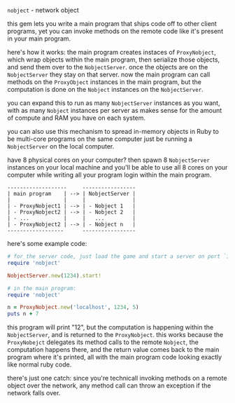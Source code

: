 `nobject` - network object

this gem lets you write a main program that ships code off to other client
programs, yet you can invoke methods on the remote code like it's present in
your main program.

here's how it works: the main program creates instaces of `ProxyNobject`, which
wrap objects within the main program, then serialize those objects, and send
them over to the `NobjectServer`. once the objects are on the `NobjectServer`
they stay on that server. now the main program can call methods on the
`ProxyObject` instances in the main program, but the computation is done on the
`Nobject` instances on the `NobjectServer`.

you can expand this to run as many `NobjectServer` instances as you want, with
as many `Nobject` instances per server as makes sense for the amount of compute
and RAM you have on each system.

you can also use this mechanism to spread in-memory objects in Ruby to be
multi-core programs on the same computer just be running a `NobjectServer` on
the local computer.

have 8 physical cores on your computer? then spawn 8 `NobjectServer` instances
on your local machine and you'll be able to use all 8 cores on your computer
while writing all your program login within the main program.

```
-------------------     -----------------
| main program    | --> | NobjectServer |
|                 |     |               |
| - ProxyNobject1 | --> | - Nobject 1   |
| - ProxyNobject2 | --> | - Nobject 2   |
| - ...           |     |   ...         |
| - ProxyNobject2 | --> | - Nobject n   |
------------------      -----------------
```

here's some example code:

```ruby
# for the server code, just load the game and start a server on port `1234`
require 'nobject'

NobjectServer.new(1234).start!
```

```ruby
# in the main program:
require 'nobject'

n = ProxyNobject.new('localhost', 1234, 5)
puts n + 7
```

this program will print "12", but the computation is happening within the
`NobjectServer`, and is returned to the `ProxyNobject`. this works because the
`ProxyNobejct` delegates its method calls to the remote `Nobject`, the
computation happens there, and the return value comes back to the main program
where it's printed, all with the main program code looking exactly like normal
ruby code.

there's just one catch: since you're technicall invoking methods on a remote
object over the network, any method call can throw an exception if the network
falls over.
